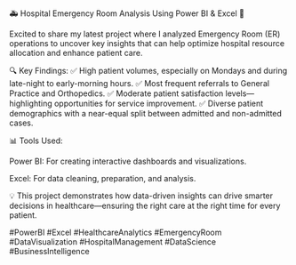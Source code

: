 🚑 Hospital Emergency Room Analysis Using Power BI & Excel 🏥

Excited to share my latest project where I analyzed Emergency Room (ER) operations to uncover key insights that can help optimize hospital resource allocation and enhance patient care.

🔍 Key Findings:
✅ High patient volumes, especially on Mondays and during late-night to early-morning hours.
✅ Most frequent referrals to General Practice and Orthopedics.
✅ Moderate patient satisfaction levels—highlighting opportunities for service improvement.
✅ Diverse patient demographics with a near-equal split between admitted and non-admitted cases.

📊 Tools Used:

Power BI: For creating interactive dashboards and visualizations.

Excel: For data cleaning, preparation, and analysis.

💡 This project demonstrates how data-driven insights can drive smarter decisions in healthcare—ensuring the right care at the right time for every patient.

#PowerBI #Excel #HealthcareAnalytics #EmergencyRoom #DataVisualization #HospitalManagement #DataScience #BusinessIntelligence

